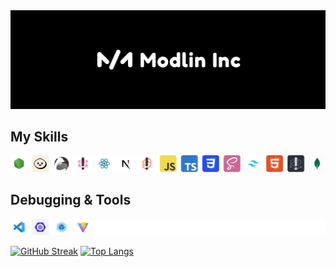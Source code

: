 <img src="modlin_inc.png" alt="Modlin Inc"/>

## My Skills

<img src="skills.png" alt="My Skills"/>

## Debugging & Tools

<img src="debugging_&_tools.png" alt="Debugging & Tools"/>

[![GitHub Streak](https://github-readme-streak-stats.herokuapp.com?user=modlin-dev&border_radius=5)](https://git.io/streak-stats) [![Top Langs](https://github-readme-stats.vercel.app/api/top-langs/?username=modlin-dev&layout=compact)](https://github.com/anuraghazra/github-readme-stats)
